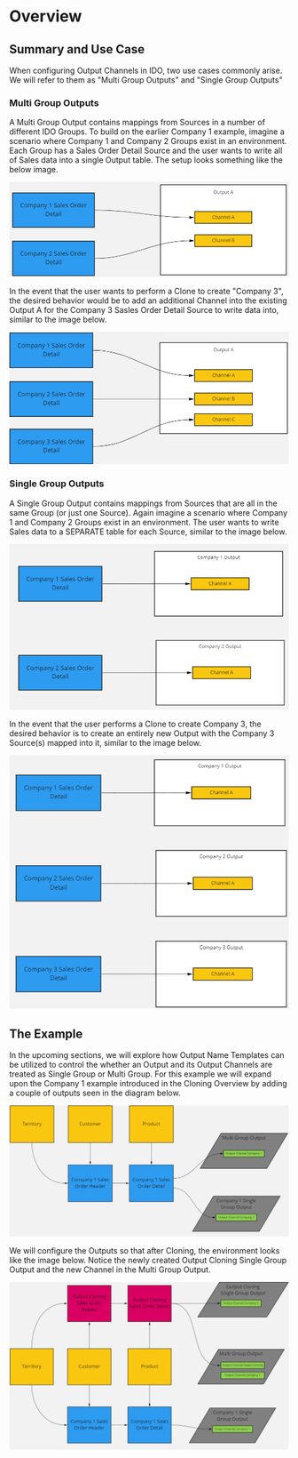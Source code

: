 # Overview

## Summary and Use Case

When configuring Output Channels in IDO, two use cases commonly arise. We will refer to them as  "Multi Group Outputs" and "Single Group Outputs"

### Multi Group Outputs

A Multi Group Output contains mappings from Sources in a number of different IDO Groups. To build on the earlier Company 1 example, imagine a scenario where Company 1 and Company 2 Groups exist in an environment. Each Group has a Sales Order Detail Source and the user wants to write all of Sales data into a single Output table. The setup looks something like the below image.

![Both Sources are mapped into the same Output](<../../../.gitbook/assets/image (402).png>)

In the event that the user wants to perform a Clone to create "Company 3", the desired behavior would be to add an additional Channel into the existing Output A for the Company 3 Sasles Order Detail Source to write data into, similar to the image below.

![The Company 3 Source has been mapped into the same Output](<../../../.gitbook/assets/image (419).png>)

### Single Group Outputs

A Single Group Output contains mappings from Sources that are all in the same Group (or just one Source). Again imagine a scenario where Company 1 and Company 2 Groups exist in an environment. The user wants to write Sales data to a SEPARATE table for each Source, similar to the image below.

![The Sources each write to separate Outputs](<../../../.gitbook/assets/image (411).png>)

In the event that the user performs a Clone to create Company 3, the desired behavior is to create an entirely new Output with the Company 3 Source(s) mapped into it, similar to the image below.

![The newly created Company 3 Source has its own Output](<../../../.gitbook/assets/image (379).png>)

## The Example

In the upcoming sections, we will explore how Output Name Templates can be utilized to control the whether an Output and its Output Channels are treated as Single Group or Multi Group. For this example we will expand upon the Company 1 example introduced in the Cloning Overview by adding a couple of outputs seen in the diagram below.

![Our starting example with 2 Outputs](<../../../.gitbook/assets/image (397) (1).png>)

We will configure the Outputs so that after Cloning, the environment looks like the image below. Notice the newly created Output Cloning Single Group Output and the new Channel in the Multi Group Output.

![Desired Clone Output](<../../../.gitbook/assets/image (405).png>)



